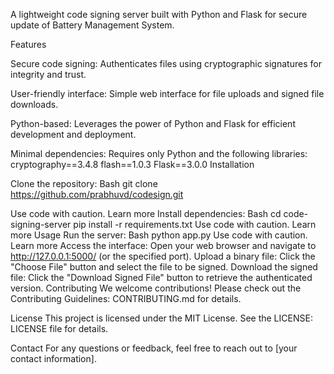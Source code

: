A lightweight code signing server built with Python and Flask for secure update of Battery Management System.

Features

Secure code signing: Authenticates files using cryptographic signatures for integrity and trust.

User-friendly interface: Simple web interface for file uploads and signed file downloads.

Python-based: Leverages the power of Python and Flask for efficient development and deployment.

Minimal dependencies: Requires only Python and the following libraries:
cryptography==3.4.8
flash==1.0.3
Flask==3.0.0
Installation

Clone the repository:
Bash git clone https://github.com/prabhuvd/codesign.git

Use code with caution. Learn more
Install dependencies:
Bash
cd code-signing-server
pip install -r requirements.txt
Use code with caution. Learn more
Usage
Run the server:
Bash
python app.py
Use code with caution. Learn more
Access the interface:
Open your web browser and navigate to http://127.0.0.1:5000/ (or the specified port).
Upload a binary file:
Click the "Choose File" button and select the file to be signed.
Download the signed file:
Click the "Download Signed File" button to retrieve the authenticated version.
Contributing
We welcome contributions! Please check out the Contributing Guidelines: CONTRIBUTING.md for details.

License
This project is licensed under the MIT License. See the LICENSE: LICENSE file for details.

Contact
For any questions or feedback, feel free to reach out to [your contact information].